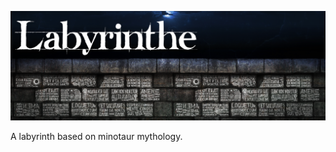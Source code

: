 <p align="center"> <img width="900" src="Assets/Img/capa.png"/></p>


A labyrinth based on minotaur mythology.

